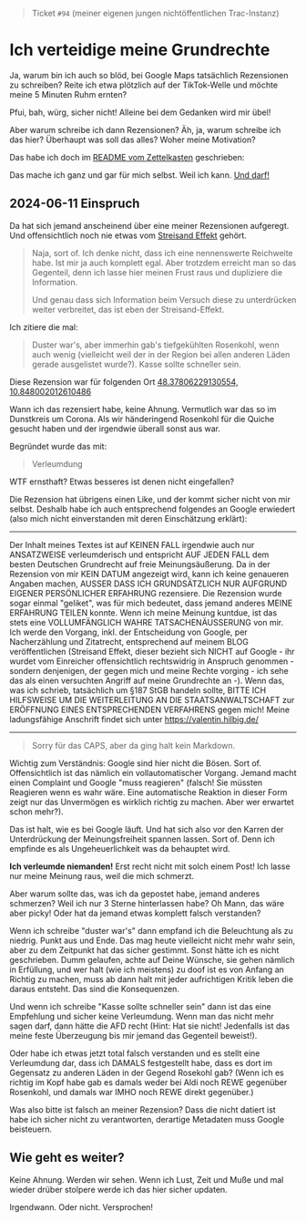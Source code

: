 > Ticket `#94` (meiner eigenen jungen nichtöffentlichen Trac-Instanz)

# Ich verteidige meine Grundrechte

Ja, warum bin ich auch so blöd, bei Google Maps tatsächlich Rezensionen zu schreiben?
Reite ich etwa plötzlich auf der TikTok-Welle und möchte meine 5 Minuten Ruhm ernten?

Pfui, bah, würg, sicher nicht!  Alleine bei dem Gedanken wird mir übel!

Aber warum schreibe ich dann Rezensionen?  Äh, ja, warum schreibe ich das hier?
Überhaupt was soll das alles?  Woher meine Motivation?

Das habe ich doch im [README vom Zettelkasten](../README.md) geschrieben:

Das mache ich ganz und gar für mich selbst.  Weil ich kann.
[Und darf!](https://www.gesetze-im-internet.de/gg/art_5.html)


## 2024-06-11 Einspruch

Da hat sich jemand anscheinend über eine meiner Rezensionen aufgeregt.
Und offensichtlich noch nie etwas vom [Streisand Effekt](https://de.wikipedia.org/wiki/Streisand-Effekt) gehört.

> Naja, sort of.  Ich denke nicht, dass ich eine nennenswerte Reichweite habe.
> Ist mir ja auch komplett egal.  Aber trotzdem erreicht man so das Gegenteil,
> denn ich lasse hier meinen Frust raus und dupliziere die Information.
>
> Und genau dass sich Information beim Versuch diese zu unterdrücken weiter
> verbreitet, das ist eben der Streisand-Effekt.

Ich zitiere die mal:

> Duster war's, aber immerhin gab's tiefgekühlten Rosenkohl, wenn auch wenig (vielleicht weil der in der Region bei allen anderen Läden gerade ausgelistet wurde?). Kasse sollte schneller sein.

Diese Rezension war für folgenden Ort
[48.37806229130554, 10.848002012610486](https://maps.app.goo.gl/EgbiKt2hZ1D5qEbK7)

Wann ich das rezensiert habe, keine Ahnung.  Vermutlich war das so im Dunstkreis
um Corona.  Als wir händeringend Rosenkohl für die Quiche gesucht haben und der
irgendwie überall sonst aus war.  

Begründet wurde das mit:

> Verleumdung

WTF ernsthaft?  Etwas besseres ist denen nicht eingefallen?

Die Rezension hat übrigens einen Like, und der kommt sicher nicht von mir selbst.
Deshalb habe ich auch entsprechend folgendes an Google erwiedert
(also mich nicht einverstanden mit deren Einschätzung erklärt):

-----

Der Inhalt meines Textes ist auf KEINEN FALL irgendwie auch nur ANSATZWEISE verleumderisch und entspricht AUF JEDEN FALL dem besten Deutschen Grundrecht auf freie Meinungsäußerung. Da in der Rezension von mir KEIN DATUM angezeigt wird, kann ich keine genaueren Angaben machen, AUSSER DASS ICH GRUNDSÄTZLICH NUR AUFGRUND EIGENER PERSÖNLICHER ERFAHRUNG rezensiere. Die Rezension wurde sogar einmal "geliket", was für mich bedeutet, dass jemand anderes MEINE ERFAHRUNG TEILEN konnte. Wenn ich meine Meinung kuntdue, ist das stets eine VOLLUMFÄNGLICH WAHRE TATSACHENÄUSSERUNG von mir. Ich werde den Vorgang, inkl. der Entscheidung von Google, per Nacherzählung und Zitatrecht, entsprechend auf meinem BLOG veröffentlichen (Streisand Effekt, dieser bezieht sich NICHT auf Google - ihr wurdet vom Einreicher offensichtlich rechtswidrig in Anspruch genommen - sondern denjenigen, der gegen mich und meine Rechte vorging - ich sehe das als einen versuchten Angriff auf meine Grundrechte an -). Wenn das, was ich schrieb, tatsächlich um §187 StGB handeln sollte, BITTE ICH HILFSWEISE UM DIE WEITERLEITUNG AN DIE STAATSANWALTSCHAFT zur ERÖFFNUNG EINES ENTSPRECHENDEN VERFAHRENS gegen mich! Meine ladungsfähige Anschrift findet sich unter ​https://valentin.hilbig.de/

-----

> Sorry für das CAPS, aber da ging halt kein Markdown.

Wichtig zum Verständnis:  Google sind hier nicht die Bösen.  Sort of.
Offensichtlich ist das nämlich ein vollautomatischer Vorgang.
Jemand macht einen Complaint und Google "muss reagieren" (falsch!
Sie müssten Reagieren wenn es wahr wäre.  Eine automatische Reaktion
in dieser Form zeigt nur das Unvermögen es wirklich richtig zu machen.
Aber wer erwartet schon mehr?).

Das ist halt, wie es bei Google läuft.  Und hat sich also vor den Karren
der Unterdrückung der Meinungsfreiheit spannen lassen.  Sort of.
Denn ich empfinde es als Ungeheuerlichkeit was da behauptet wird.

**Ich verleumde niemanden!** Erst recht nicht mit solch einem Post!
Ich lasse nur meine Meinung raus, weil die mich schmerzt.

Aber warum sollte das, was ich da gepostet habe, jemand anderes schmerzen?
Weil ich nur 3 Sterne hinterlassen habe?  Oh Mann, das wäre aber picky!
Oder hat da jemand etwas komplett falsch verstanden?

Wenn ich schreibe "duster war's" dann empfand ich die Beleuchtung als zu niedrig.
Punkt aus und Ende.  Das mag heute vielleicht nicht mehr wahr sein, aber zu dem
Zeitpunkt hat das sicher gestimmt.  Sonst hätte ich es nicht geschrieben.
Dumm gelaufen, achte auf Deine Wünsche, sie gehen nämlich in Erfüllung,
und wer halt (wie ich meistens) zu doof ist es von Anfang an Richtig zu machen, muss ab dann halt mit jeder aufrichtigen Kritik leben die daraus entsteht.  Das sind die Konsequenzen.

Und wenn ich schreibe "Kasse sollte schneller sein" dann ist das eine Empfehlung
und sicher keine Verleumdung.  Wenn man das nicht mehr sagen darf, dann hätte die AFD recht (Hint: Hat sie nicht!  Jedenfalls ist das meine feste Überzeugung bis mir jemand das Gegenteil beweist!).

Oder habe ich etwas jetzt total falsch verstanden und es stellt eine Verleumdung dar, dass ich DAMALS festgestellt habe, dass es dort im Gegensatz zu anderen Läden in der Gegend Rosekohl gab?  (Wenn ich es richtig im Kopf habe gab es damals weder bei Aldi noch REWE gegenüber Rosenkohl, und damals war IMHO noch REWE direkt gegenüber.)

Was also bitte ist falsch an meiner Rezension?  Dass die nicht datiert ist habe ich sicher nicht zu verantworten, derartige Metadaten muss Google beisteuern.


## Wie geht es weiter?

Keine Ahnung.  Werden wir sehen.  Wenn ich Lust, Zeit und Muße und mal wieder
drüber stolpere werde ich das hier sicher updaten.

Irgendwann.  Oder nicht.  Versprochen!
